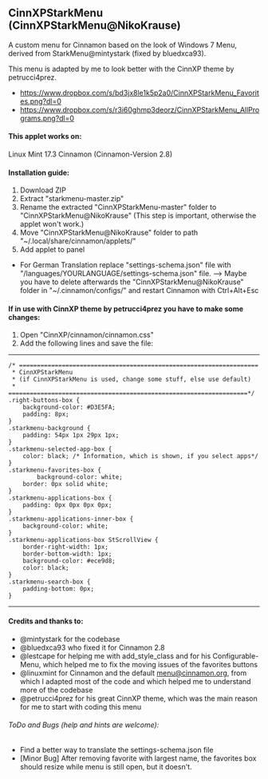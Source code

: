 ## CinnXPStarkMenu (CinnXPStarkMenu@NikoKrause)
A custom menu for Cinnamon based on the look of Windows 7 Menu, derived from StarkMenu@mintystark (fixed by bluedxca93).

This menu is adapted by me to look better with the CinnXP theme by petrucci4prez.

* https://www.dropbox.com/s/bd3jx8le1k5p2a0/CinnXPStarkMenu_Favorites.png?dl=0
* https://www.dropbox.com/s/r3i60ghmp3deorz/CinnXPStarkMenu_AllPrograms.png?dl=0

#### This applet works on:
Linux Mint 17.3 Cinnamon (Cinnamon-Version 2.8)

#### Installation guide:
1. Download ZIP
2. Extract "starkmenu-master.zip"
3. Rename the extracted "CinnXPStarkMenu-master" folder to "CinnXPStarkMenu@NikoKrause" 
   (This step is important, otherwise the applet won't work.)
4. Move "CinnXPStarkMenu@NikoKrause" folder to path "~/.local/share/cinnamon/applets/"
5. Add applet to panel

* For German Translation replace "settings-schema.json" file with "/languages/YOURLANGUAGE/settings-schema.json" file. --> Maybe you have to delete afterwards the "CinnXPStarkMenu@NikoKrause" folder in "~/.cinnamon/configs/" and restart Cinnamon with Ctrl+Alt+Esc

#### If in use with CinnXP theme by petrucci4prez you have to make some changes:
1. Open "CinnXP/cinnamon/cinnamon.css"
2. Add the following lines and save the file:

-------------------------------------------------------------------------------------------------
```
/* ===================================================================
 * CinnXPStarkMenu 
 * (if CinnXPStarkMenu is used, change some stuff, else use default)
 * ===================================================================*/
.right-buttons-box {
    background-color: #D3E5FA;
    padding: 8px;
}
.starkmenu-background {
	padding: 54px 1px 29px 1px;
}
.starkmenu-selected-app-box {
    color: black; /* Information, which is shown, if you select apps*/
}
.starkmenu-favorites-box {  
        background-color: white;
    border: 0px solid white;
}
.starkmenu-applications-box {
    padding: 0px 0px 0px 0px;
}
.starkmenu-applications-inner-box {
	background-color: white;
}
.starkmenu-applications-box StScrollView {
    border-right-width: 1px;
    border-bottom-width: 1px;
    background-color: #ece9d8;
    color: black;
}
.starkmenu-search-box {
	padding-bottom: 0px;
}
```
-------------------------------------------------------------------------------------------------

#### Credits and thanks to:
* @mintystark for the codebase
* @bluedxca93 who fixed it for Cinnamon 2.8
* @lestcape for helping me with add_style_class and for his Configurable-Menu, which helped me to fix the moving issues of the favorites buttons
* @linuxmint for Cinnamon and the default menu@cinnamon.org, from which I adapted most of the code and which helped me to understand more of the codebase
* @petrucci4prez for his great CinnXP theme, which was the main reason for me to start with coding this menu

###### ToDo and Bugs (help and hints are welcome):
* Find a better way to translate the settings-schema.json file
* [Minor Bug] After removing favorite with largest name, the favorites box should resize while menu is still open, but it doesn't.
